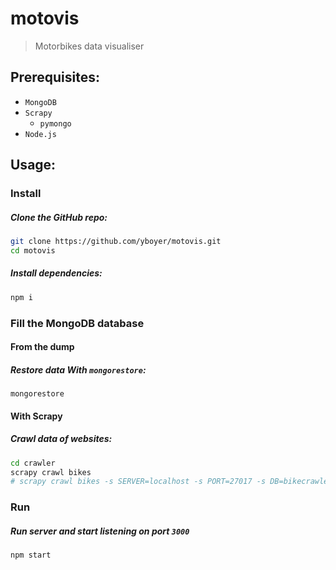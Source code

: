 # motovis
> Motorbikes data visualiser

## Prerequisites:
  - `MongoDB`
  - `Scrapy`
    - `pymongo`
  - `Node.js`

## Usage:
### Install
##### Clone the GitHub repo:
```bash
git clone https://github.com/yboyer/motovis.git
cd motovis
```
##### Install dependencies:
```bash
npm i
```
### Fill the MongoDB database
#### From the dump
##### Restore data With `mongorestore`:
```
mongorestore
```
#### With Scrapy
##### Crawl data of websites:
```bash
cd crawler
scrapy crawl bikes
# scrapy crawl bikes -s SERVER=localhost -s PORT=27017 -s DB=bikecrawlers -s COLLECTION=Bikes
```
### Run
##### Run server and start listening on port `3000`
```bash
npm start
```
